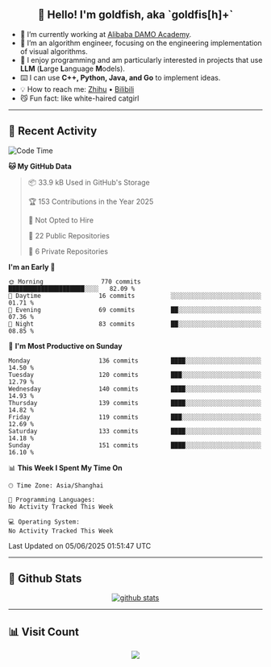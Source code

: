 
<h2 align="center">👋 Hello! I'm goldfish, aka `goldfis[h]+`</h2>

- 📍 I’m currently working at [Alibaba DAMO Academy](https://damo.alibaba.com/).  
- 🌱 I’m an algorithm engineer, focusing on the engineering implementation of visual algorithms.  
- 💬 I enjoy programming and am particularly interested in projects that use **LLM** (**L**arge **L**anguage **M**odels).   
- ⌨️ I can use **C++, Python, Java, and Go** to implement ideas.  
- 💡 How to reach me: [Zhihu](https://www.zhihu.com/people/goldfishh) • [Bilibili](https://space.bilibili.com/11349246)  
- 😼 Fun fact: like white-haired catgirl  

-------

## 🔧 Recent Activity

<!--START_SECTION:waka-->
![Code Time](http://img.shields.io/badge/Code%20Time-94%20hrs%2013%20mins-blue)

**🐱 My GitHub Data** 

> 📦 33.9 kB Used in GitHub's Storage 
 > 
> 🏆 153 Contributions in the Year 2025
 > 
> 🚫 Not Opted to Hire
 > 
> 📜 22 Public Repositories 
 > 
> 🔑 6 Private Repositories 
 > 
**I'm an Early 🐤** 

```text
🌞 Morning                770 commits         █████████████████████░░░░   82.09 % 
🌆 Daytime                16 commits          ░░░░░░░░░░░░░░░░░░░░░░░░░   01.71 % 
🌃 Evening                69 commits          ██░░░░░░░░░░░░░░░░░░░░░░░   07.36 % 
🌙 Night                  83 commits          ██░░░░░░░░░░░░░░░░░░░░░░░   08.85 % 
```
📅 **I'm Most Productive on Sunday** 

```text
Monday                   136 commits         ████░░░░░░░░░░░░░░░░░░░░░   14.50 % 
Tuesday                  120 commits         ███░░░░░░░░░░░░░░░░░░░░░░   12.79 % 
Wednesday                140 commits         ████░░░░░░░░░░░░░░░░░░░░░   14.93 % 
Thursday                 139 commits         ████░░░░░░░░░░░░░░░░░░░░░   14.82 % 
Friday                   119 commits         ███░░░░░░░░░░░░░░░░░░░░░░   12.69 % 
Saturday                 133 commits         ████░░░░░░░░░░░░░░░░░░░░░   14.18 % 
Sunday                   151 commits         ████░░░░░░░░░░░░░░░░░░░░░   16.10 % 
```


📊 **This Week I Spent My Time On** 

```text
🕑︎ Time Zone: Asia/Shanghai

💬 Programming Languages: 
No Activity Tracked This Week

💻 Operating System: 
No Activity Tracked This Week
```


 Last Updated on 05/06/2025 01:51:47 UTC
<!--END_SECTION:waka-->

-------

## 📆 Github Stats

<p align="center">
    <a href="https://github.com/anuraghazra/github-readme-stats">
      <img src="https://github-readme-stats.vercel.app/api?username=goldfishh&show_icons=true&theme=dracula" alt="github stats" />
    </a>
</p>

-------

## 📊 Visit Count

<p align="center">
  <a href="https://count.getloli.com/"><img src="https://count.getloli.com/get/@:goldfishh?theme=rule34"></a>
</p>
